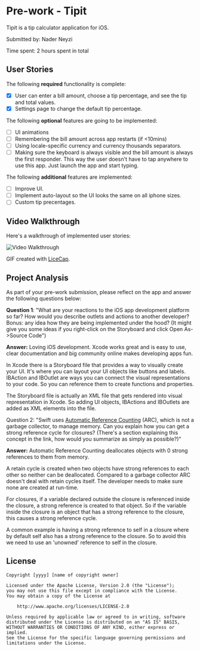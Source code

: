 # Pre-work - Tipit

Tipit is a tip calculator application for iOS.

Submitted by: Nader Neyzi

Time spent: 2 hours spent in total

## User Stories

The following **required** functionality is complete:

* [x] User can enter a bill amount, choose a tip percentage, and see the tip and total values.
* [x] Settings page to change the default tip percentage.

The following **optional** features are going to be implemented:
* [ ] UI animations
* [ ] Remembering the bill amount across app restarts (if <10mins)
* [ ] Using locale-specific currency and currency thousands separators.
* [ ] Making sure the keyboard is always visible and the bill amount is always the first responder. This way the user doesn't have to tap anywhere to use this app. Just launch the app and start typing.

The following **additional** features are implemented:

- [ ] Improve UI.
- [ ] Implement auto-layout so the UI looks the same on all iphone sizes.
- [ ] Custom tip precentages.

## Video Walkthrough 

Here's a walkthrough of implemented user stories:

<img src='http://i.imgur.com/rvGOnYj.gif' title='Video Walkthrough' width='' alt='Video Walkthrough' />

GIF created with [LiceCap](http://www.cockos.com/licecap/).

## Project Analysis

As part of your pre-work submission, please reflect on the app and answer the following questions below:

**Question 1**: "What are your reactions to the iOS app development platform so far? How would you describe outlets and actions to another developer? Bonus: any idea how they are being implemented under the hood? (It might give you some ideas if you right-click on the Storyboard and click Open As->Source Code")

**Answer:** 
Loving iOS development. Xcode works great and is easy to use, clear documentation and big community online makes developing apps fun.

In Xcode there is a Storyboard file that provides a way to visually create your UI. It's where you can layout your UI objects like buttons and labels. IBAction and IBOutlet are ways you can connect the visual representations to your code. So you can reference them to create functions and properties. 

The Storyboard file is actually an XML file that gets rendered into visual representation in Xcode. So adding UI objects, IBActions and IBOutlets are added as XML elements into the file.


Question 2: "Swift uses [Automatic Reference Counting](https://developer.apple.com/library/content/documentation/Swift/Conceptual/Swift_Programming_Language/AutomaticReferenceCounting.html#//apple_ref/doc/uid/TP40014097-CH20-ID49) (ARC), which is not a garbage collector, to manage memory. Can you explain how you can get a strong reference cycle for closures? (There's a section explaining this concept in the link, how would you summarize as simply as possible?)"

**Answer:** 
Automatic Reference Counting deallocates objects with 0 strong references to them from memory.

A retain cycle is created when two objects have strong references to each other so neither can be deallocated. Compared to a garbage collector ARC doesn't deal with retain cycles itself. The developer needs to make sure none are created at run-time.

For closures, if a variable declared outside the closure is referenced inside the closure, a strong reference is created to that object. So if the variable inside the closure is an object that has a strong reference to the closure, this causes a strong reference cycle.

A common example is having a strong reference to self in a closure where by default self also has a strong reference to the closure. So to avoid this we need to use an 'unowned' reference to self in the closure.


## License

    Copyright [yyyy] [name of copyright owner]

    Licensed under the Apache License, Version 2.0 (the "License");
    you may not use this file except in compliance with the License.
    You may obtain a copy of the License at

        http://www.apache.org/licenses/LICENSE-2.0

    Unless required by applicable law or agreed to in writing, software
    distributed under the License is distributed on an "AS IS" BASIS,
    WITHOUT WARRANTIES OR CONDITIONS OF ANY KIND, either express or implied.
    See the License for the specific language governing permissions and
    limitations under the License.
